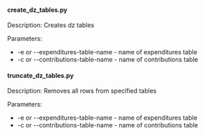 #### create_dz_tables.py
Description: Creates dz tables

Parameters:
* -e or --expenditures-table-name - name of expenditures table
* -c or --contributions-table-name - name of contributions table

#### truncate_dz_tables.py
Description: Removes all rows from specified tables

Parameters:
* -e or --expenditures-table-name - name of expenditures table
* -c or --contributions-table-name - name of contributions table
